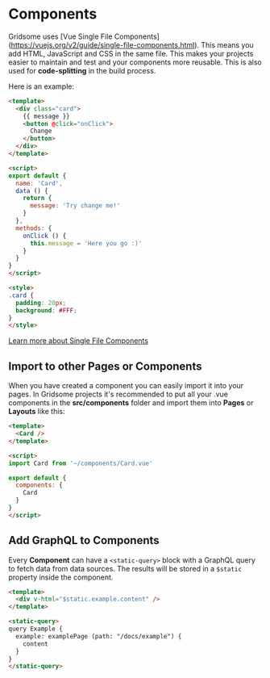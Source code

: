 # Components

Gridsome uses [Vue Single File Components] (https://vuejs.org/v2/guide/single-file-components.html). This means you add HTML, JavaScript and CSS in the same file. This makes your projects easier to maintain and test and your components more reusable. This is also used for **code-splitting** in the build process.

Here is an example:


```html
<template>
  <div class="card">
    {{ message }}
    <button @click="onClick">
      Change
    </button>
  </div>
</template>

<script>
export default {
  name: 'Card',
  data () {
    return {
      message: 'Try change me!'
    }
  },
  methods: {
    onClick () {
      this.message = 'Here you go :)'
    }
  }
}
</script>

<style>
.card {
  padding: 20px;
  background: #FFF;
}
</style>

```

[Learn more about Single File Components](https://vuejs.org/v2/guide/single-file-components.html)

## Import to other Pages or Components
When you have created a component you can easily import it into your pages. In Gridsome projects it's recommended to put all your .vue components in the **src/components** folder and import them into **Pages** or **Layouts** like this:

```html
<template>
  <Card />
</template>

<script>
import Card from '~/components/Card.vue'

export default {
  components: {
    Card
  }
}
</script>

```

## Add GraphQL to Components

Every **Component** can have a `<static-query>` block with a GraphQL query
to fetch data from data sources. The results will be stored in a
`$static` property inside the component.

```html
<template>
  <div v-html="$static.example.content" />
</template>

<static-query>
query Example {
  example: examplePage (path: "/docs/example") {
    content
  }
}
</static-query>

```
